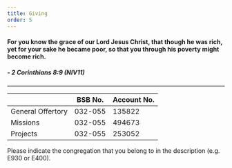 ```yaml
---
title: Giving 
order: 5
---
```


#### For you know the grace of our Lord Jesus Christ, that though he was rich, yet for your sake he became poor, so that you through his poverty might become rich. 

##### - 2 Corinthians 8:9 (NIV11)

---

|  | BSB No. | Account No. |
| ----------- | ----------- | ----------- |
| General Offertory | 032-055 | 135822 |
| Missions | 032-055 |494673 |
| Projects | 032-055 | 253052|


Please indicate the congregation that you belong to in the description (e.g. E930 or E400).
